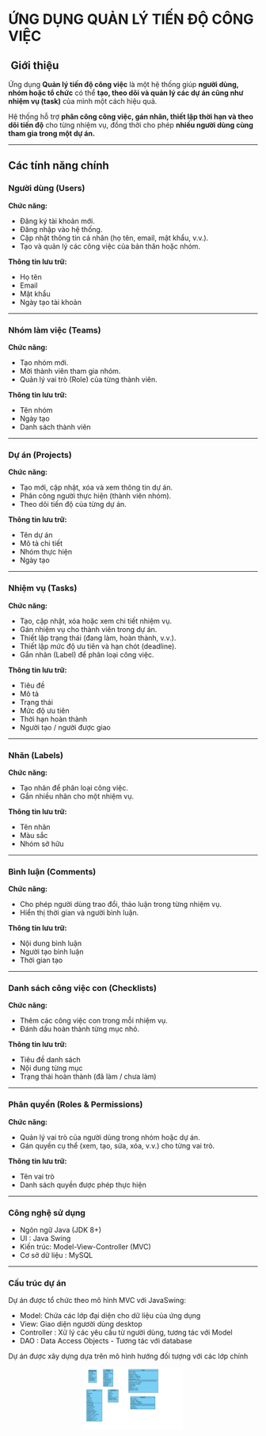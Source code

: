 #  ỨNG DỤNG QUẢN LÝ TIẾN ĐỘ CÔNG VIỆC

## ️ Giới thiệu

Ứng dụng **Quản lý tiến độ công việc** là một hệ thống giúp **người dùng, nhóm hoặc tổ chức** có thể **tạo, theo dõi và quản lý các dự án cũng như nhiệm vụ (task)** của mình một cách hiệu quả.

Hệ thống hỗ trợ **phân công công việc, gán nhãn, thiết lập thời hạn và theo dõi tiến độ** cho từng nhiệm vụ, đồng thời cho phép **nhiều người dùng cùng tham gia trong một dự án.**

---

##  Các tính năng chính

###  Người dùng (Users)
**Chức năng:**
- Đăng ký tài khoản mới.
- Đăng nhập vào hệ thống.
- Cập nhật thông tin cá nhân (họ tên, email, mật khẩu, v.v.).
- Tạo và quản lý các công việc của bản thân hoặc nhóm.

**Thông tin lưu trữ:**
- Họ tên
- Email
- Mật khẩu
- Ngày tạo tài khoản

---

###  Nhóm làm việc (Teams)
**Chức năng:**
- Tạo nhóm mới.
- Mời thành viên tham gia nhóm.
- Quản lý vai trò (Role) của từng thành viên.

**Thông tin lưu trữ:**
- Tên nhóm
- Ngày tạo
- Danh sách thành viên

---

###  Dự án (Projects)
**Chức năng:**
- Tạo mới, cập nhật, xóa và xem thông tin dự án.
- Phân công người thực hiện (thành viên nhóm).
- Theo dõi tiến độ của từng dự án.

**Thông tin lưu trữ:**
- Tên dự án
- Mô tả chi tiết
- Nhóm thực hiện
- Ngày tạo

---

###  Nhiệm vụ (Tasks)
**Chức năng:**
- Tạo, cập nhật, xóa hoặc xem chi tiết nhiệm vụ.
- Gán nhiệm vụ cho thành viên trong dự án.
- Thiết lập trạng thái (đang làm, hoàn thành, v.v.).
- Thiết lập mức độ ưu tiên và hạn chót (deadline).
- Gắn nhãn (Label) để phân loại công việc.

**Thông tin lưu trữ:**
- Tiêu đề
- Mô tả
- Trạng thái
- Mức độ ưu tiên
- Thời hạn hoàn thành
- Người tạo / người được giao

---

### Nhãn (Labels)
**Chức năng:**
- Tạo nhãn để phân loại công việc.
- Gắn nhiều nhãn cho một nhiệm vụ.

**Thông tin lưu trữ:**
- Tên nhãn
- Màu sắc
- Nhóm sở hữu

---

###  Bình luận (Comments)
**Chức năng:**
- Cho phép người dùng trao đổi, thảo luận trong từng nhiệm vụ.
- Hiển thị thời gian và người bình luận.

**Thông tin lưu trữ:**
- Nội dung bình luận
- Người tạo bình luận
- Thời gian tạo

---

###  Danh sách công việc con (Checklists)
**Chức năng:**
- Thêm các công việc con trong mỗi nhiệm vụ.
- Đánh dấu hoàn thành từng mục nhỏ.

**Thông tin lưu trữ:**
- Tiêu đề danh sách
- Nội dung từng mục
- Trạng thái hoàn thành (đã làm / chưa làm)

---

### Phân quyền (Roles & Permissions)
**Chức năng:**
- Quản lý vai trò của người dùng trong nhóm hoặc dự án.
- Gán quyền cụ thể (xem, tạo, sửa, xóa, v.v.) cho từng vai trò.

**Thông tin lưu trữ:**
- Tên vai trò
- Danh sách quyền được phép thực hiện

---


### Công nghệ sử dụng
- Ngôn ngữ Java (JDK 8+)
- UI : Java Swing
- Kiến trúc: Model-View-Controller (MVC)
- Cơ sở dữ liệu : MySQL

---
### Cấu trúc dự án 
Dự án được tổ chức theo mô hình MVC với JavaSwing:
- Model: Chứa các lớp đại diện cho dữ liệu của ứng dụng
- View: Giao diện ngươời dùng desktop
- Controller : Xử lý các yêu cầu từ người dùng, tương tác với Model
- DAO : Data Access Objects - Tương tác với database


Dự án được xây dựng dựa trên mô hình hướng đối tượng với các lớp chính 

<div align="center">
<img align="center" style="width: 40%; height: auto;" src="./docs/ClassDiagram.png">
</div>
